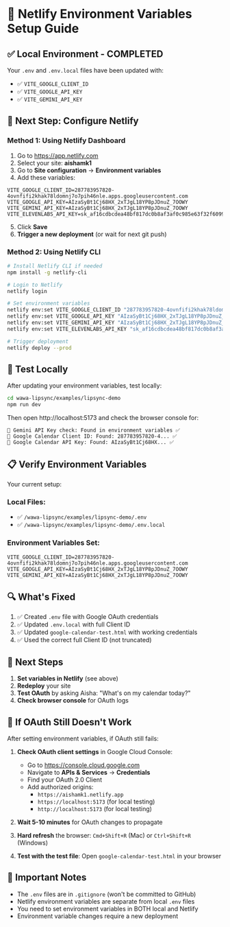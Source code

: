 # 🔧 Netlify Environment Variables Setup Guide

## ✅ **Local Environment - COMPLETED**

Your `.env` and `.env.local` files have been updated with:
- ✅ `VITE_GOOGLE_CLIENT_ID`
- ✅ `VITE_GOOGLE_API_KEY`
- ✅ `VITE_GEMINI_API_KEY`

## 🚀 **Next Step: Configure Netlify**

### **Method 1: Using Netlify Dashboard**

1. Go to https://app.netlify.com
2. Select your site: **aishamk1**
3. Go to **Site configuration** → **Environment variables**
4. Add these variables:

```
VITE_GOOGLE_CLIENT_ID=287783957820-4ovnfifi2khak78ldomnj7o7pih46nle.apps.googleusercontent.com
VITE_GOOGLE_API_KEY=AIzaSyBt1Cj68HX_2xTJgL18YP8pJDnuZ_7OOWY
VITE_GEMINI_API_KEY=AIzaSyBt1Cj68HX_2xTJgL18YP8pJDnuZ_7OOWY
VITE_ELEVENLABS_API_KEY=sk_af16cdbcdea48bf817dc0b8af3af0c985e63f32f6099515b
```

5. Click **Save**
6. **Trigger a new deployment** (or wait for next git push)

### **Method 2: Using Netlify CLI**

```bash
# Install Netlify CLI if needed
npm install -g netlify-cli

# Login to Netlify
netlify login

# Set environment variables
netlify env:set VITE_GOOGLE_CLIENT_ID "287783957820-4ovnfifi2khak78ldomnj7o7pih46nle.apps.googleusercontent.com"
netlify env:set VITE_GOOGLE_API_KEY "AIzaSyBt1Cj68HX_2xTJgL18YP8pJDnuZ_7OOWY"
netlify env:set VITE_GEMINI_API_KEY "AIzaSyBt1Cj68HX_2xTJgL18YP8pJDnuZ_7OOWY"
netlify env:set VITE_ELEVENLABS_API_KEY "sk_af16cdbcdea48bf817dc0b8af3af0c985e63f32f6099515b"

# Trigger deployment
netlify deploy --prod
```

## 🧪 **Test Locally**

After updating your environment variables, test locally:

```bash
cd wawa-lipsync/examples/lipsync-demo
npm run dev
```

Then open http://localhost:5173 and check the browser console for:
```
🔑 Gemini API Key check: Found in environment variables ✅
🔑 Google Calendar Client ID: Found: 287783957820-4... ✅
🔑 Google Calendar API Key: Found: AIzaSyBt1Cj68HX... ✅
```

## 📋 **Verify Environment Variables**

Your current setup:

### Local Files:
- ✅ `/wawa-lipsync/examples/lipsync-demo/.env`
- ✅ `/wawa-lipsync/examples/lipsync-demo/.env.local`

### Environment Variables Set:
```env
VITE_GOOGLE_CLIENT_ID=287783957820-4ovnfifi2khak78ldomnj7o7pih46nle.apps.googleusercontent.com
VITE_GOOGLE_API_KEY=AIzaSyBt1Cj68HX_2xTJgL18YP8pJDnuZ_7OOWY
VITE_GEMINI_API_KEY=AIzaSyBt1Cj68HX_2xTJgL18YP8pJDnuZ_7OOWY
```

## 🔍 **What's Fixed**

1. ✅ Created `.env` file with Google OAuth credentials
2. ✅ Updated `.env.local` with full Client ID
3. ✅ Updated `google-calendar-test.html` with working credentials
4. ✅ Used the correct full Client ID (not truncated)

## 🎯 **Next Steps**

1. **Set variables in Netlify** (see above)
2. **Redeploy** your site
3. **Test OAuth** by asking Aisha: "What's on my calendar today?"
4. **Check browser console** for OAuth logs

## 🐛 **If OAuth Still Doesn't Work**

After setting environment variables, if OAuth still fails:

1. **Check OAuth client settings** in Google Cloud Console:
   - Go to https://console.cloud.google.com
   - Navigate to **APIs & Services** → **Credentials**
   - Find your OAuth 2.0 Client
   - Add authorized origins:
     - `https://aishamk1.netlify.app`
     - `https://localhost:5173` (for local testing)
     - `http://localhost:5173` (for local testing)
   
2. **Wait 5-10 minutes** for OAuth changes to propagate

3. **Hard refresh** the browser: `Cmd+Shift+R` (Mac) or `Ctrl+Shift+R` (Windows)

4. **Test with the test file**: Open `google-calendar-test.html` in your browser

## 📝 **Important Notes**

- The `.env` files are in `.gitignore` (won't be committed to GitHub)
- Netlify environment variables are separate from local `.env` files
- You need to set environment variables in BOTH local and Netlify
- Environment variable changes require a new deployment

